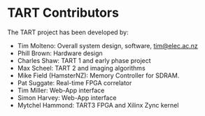 # TART Contributors

The TART project has been developed by:

* Tim Molteno: Overall system design, software, tim@elec.ac.nz
* Phill Brown: Hardware design
* Charles Shaw: TART 1 and early phase project
* Max Scheel: TART 2 and imaging algorithms
* Mike Field (HamsterNZ): Memory Controller for SDRAM.
* Pat Suggate: Real-time FPGA correlator
* Tim Miller: Web-App interface
* Simon Harvey: Web-App interface
* Mytchel Hammond: TART3 FPGA and Xilinx Zync kernel

